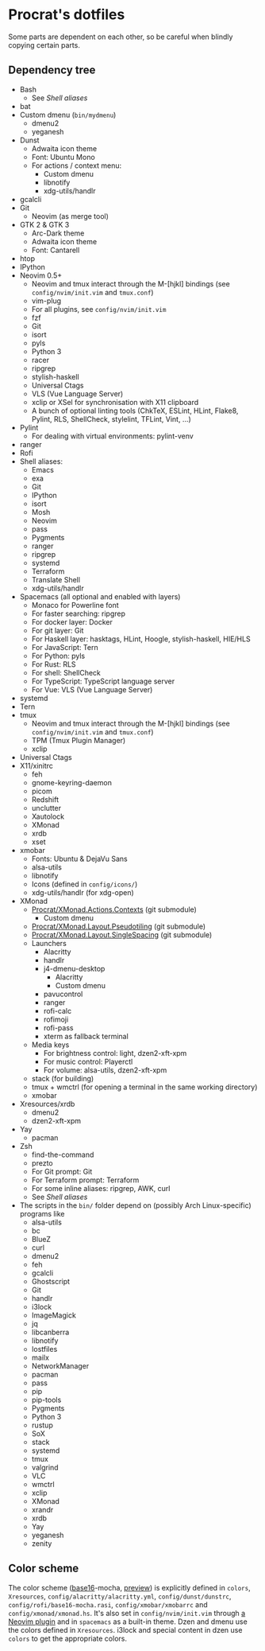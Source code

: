 Procrat's dotfiles
==================

Some parts are dependent on each other, so be careful when blindly copying
certain parts.

Dependency tree
---------------

- Bash
  - See _Shell aliases_
- bat
- Custom dmenu (`bin/mydmenu`)
  - dmenu2
  - yeganesh
- Dunst
  - Adwaita icon theme
  - Font: Ubuntu Mono
  - For actions / context menu:
    - Custom dmenu
    - libnotify
    - xdg-utils/handlr
- gcalcli
- Git
  - Neovim (as merge tool)
- GTK 2 & GTK 3
  - Arc-Dark theme
  - Adwaita icon theme
  - Font: Cantarell
- htop
- IPython
- Neovim 0.5+
  - Neovim and tmux interact through the M-[hjkl] bindings (see
    `config/nvim/init.vim` and `tmux.conf`)
  - vim-plug
  - For all plugins, see `config/nvim/init.vim`
  - fzf
  - Git
  - isort
  - pyls
  - Python 3
  - racer
  - ripgrep
  - stylish-haskell
  - Universal Ctags
  - VLS (Vue Language Server)
  - xclip or XSel for synchronisation with X11 clipboard
  - A bunch of optional linting tools (ChkTeX, ESLint, HLint, Flake8, Pylint,
    RLS, ShellCheck, stylelint, TFLint, Vint, ...)
- Pylint
  - For dealing with virtual environments: pylint-venv
- ranger
- Rofi
- Shell aliases:
  - Emacs
  - exa
  - Git
  - IPython
  - isort
  - Mosh
  - Neovim
  - pass
  - Pygments
  - ranger
  - ripgrep
  - systemd
  - Terraform
  - Translate Shell
  - xdg-utils/handlr
- Spacemacs (all optional and enabled with layers)
  - Monaco for Powerline font
  - For faster searching: ripgrep
  - For docker layer: Docker
  - For git layer: Git
  - For Haskell layer: hasktags, HLint, Hoogle, stylish-haskell, HIE/HLS
  - For JavaScript: Tern
  - For Python: pyls
  - For Rust: RLS
  - For shell: ShellCheck
  - For TypeScript: TypeScript language server
  - For Vue: VLS (Vue Language Server)
- systemd
- Tern
- tmux
  - Neovim and tmux interact through the M-[hjkl] bindings (see
    `config/nvim/init.vim` and `tmux.conf`)
  - TPM (Tmux Plugin Manager)
  - xclip
- Universal Ctags
- X11/xinitrc
  - feh
  - gnome-keyring-daemon
  - picom
  - Redshift
  - unclutter
  - Xautolock
  - XMonad
  - xrdb
  - xset
- xmobar
  - Fonts: Ubuntu & DejaVu Sans
  - alsa-utils
  - libnotify
  - Icons (defined in `config/icons/`)
  - xdg-utils/handlr (for xdg-open)
- XMonad
  - [Procrat/XMonad.Actions.Contexts](https://github.com/Procrat/xmonad-contexts) (git submodule)
    - Custom dmenu
  - [Procrat/XMonad.Layout.Pseudotiling](https://github.com/Procrat/xmonad-pseudotiling) (git submodule)
  - [Procrat/XMonad.Layout.SingleSpacing](https://github.com/Procrat/xmonad-singlespacing) (git submodule)
  - Launchers
    - Alacritty
    - handlr
    - j4-dmenu-desktop
      - Alacritty
      - Custom dmenu
    - pavucontrol
    - ranger
    - rofi-calc
    - rofimoji
    - rofi-pass
    - xterm as fallback terminal
  - Media keys
    - For brightness control: light, dzen2-xft-xpm
    - For music control: Playerctl
    - For volume: alsa-utils, dzen2-xft-xpm
  - stack (for building)
  - tmux + wmctrl (for opening a terminal in the same working directory)
  - xmobar
- Xresources/xrdb
  - dmenu2
  - dzen2-xft-xpm
- Yay
  - pacman
- Zsh
  - find-the-command
  - prezto
  - For Git prompt: Git
  - For Terraform prompt: Terraform
  - For some inline aliases: ripgrep, AWK, curl
  - See _Shell aliases_
- The scripts in the `bin/` folder depend on (possibly Arch Linux-specific)
  programs like
  - alsa-utils
  - bc
  - BlueZ
  - curl
  - dmenu2
  - feh
  - gcalcli
  - Ghostscript
  - Git
  - handlr
  - i3lock
  - ImageMagick
  - jq
  - libcanberra
  - libnotify
  - lostfiles
  - mailx
  - NetworkManager
  - pacman
  - pass
  - pip
  - pip-tools
  - Pygments
  - Python 3
  - rustup
  - SoX
  - stack
  - systemd
  - tmux
  - valgrind
  - VLC
  - wmctrl
  - xclip
  - XMonad
  - xrandr
  - xrdb
  - Yay
  - yeganesh
  - zenity


Color scheme
------------
The color scheme ([base16](https://github.com/chriskempson/base16)-mocha,
[preview](https://emacsthemes.com/themes/base16-mocha-theme.html)) is explicitly
defined in `colors`, `Xresources`, `config/alacritty/alacritty.yml`,
`config/dunst/dunstrc`, `config/rofi/base16-mocha.rasi`,
`config/xmobar/xmobarrc` and `config/xmonad/xmonad.hs`. It's also set in
`config/nvim/init.vim` through [a Neovim
plugin](https://github.com/norcalli/nvim-base16.lua) and in `spacemacs` as a
built-in theme. Dzen and dmenu use the colors defined in `Xresources`. i3lock
and special content in dzen use `colors` to get the appropriate colors.
